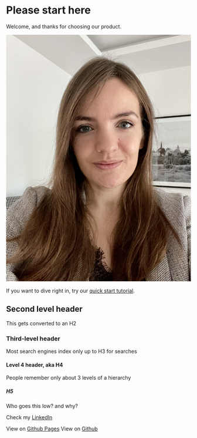 # Please start here

Welcome, and thanks for choosing our product.

![Anna's photo](./assets/1.jpg)

If you want to dive right in, try our [quick start tutorial](./). 

## Second level header

This gets converted to an H2

### Third-level header

Most search engines index only up to H3 for searches

#### Level 4 header, aka H4

People remember only about 3 levels of a hierarchy

##### H5

Who goes this low? and why?

Check my [LinkedIn](https://www.linkedin.com/in/anna-soroka-84498455/)


View on [Github Pages](https://Anna-Soroka.github.io/portfolio/)
View on [Github](https://github.com/Anna-Soroka/portfolio/)
